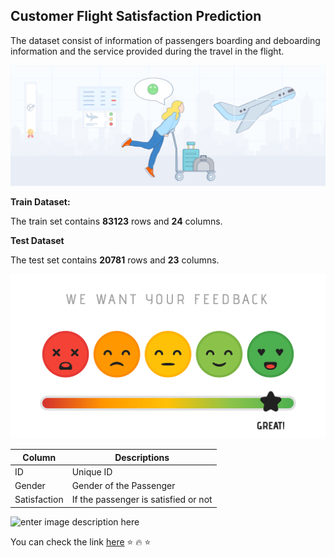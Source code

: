 ## Customer Flight Satisfaction Prediction
The dataset consist of information of passengers boarding and deboarding information and  the service provided during the travel in the flight. 


![enter image description here](https://raw.githubusercontent.com/Vimal1893/Customer_Flight_Satisfaction_Prediction_Vimal/a4af4fa880b7157ca70e858d26e5e7a9a880cc8f/Airline%20satisfaction%20Image1.png)


**Train Dataset:**

 The train set contains **83123** rows and **24** columns.

**Test Dataset**

The test set contains **20781** rows and **23** columns.

![enter image description here](https://raw.githubusercontent.com/Vimal1893/Customer_Flight_Satisfaction_Prediction_Vimal/a4af4fa880b7157ca70e858d26e5e7a9a880cc8f/Image2.png)


| Column | Descriptions |
|--|--|
| ID | Unique ID |
| Gender | Gender of the Passenger |
| Satisfaction | If the passenger is satisfied or not |

![enter image description here](https://www.google.com/url?sa=i&url=https://digital.hbs.edu/platform-rctom/submission/easyjet-reducing-delays-with-machine-learning/&psig=AOvVaw0dX9ATWHKK2bZLM8ztiSMm&ust=1634054348391000&source=images&cd=vfe&ved=0CAsQjRxqFwoTCKD14_7cwvMCFQAAAAAdAAAAABAE)

You can check the link [here](https://github.com/Vimal1893/Customer_Flight_Satisfaction_Prediction_Vimal/blob/main/Flight%20Passenger%20Satisfaction%20Prediction.ipynb)
:star: :fire: :star:
